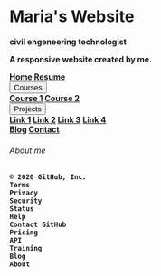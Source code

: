 <!DOCTYPE html>
<html>
<head>
<meta name="viewport" content="width=device-width, initial-scale=1">
<link rel="stylesheet" href="https://cdnjs.cloudflare.com/ajax/libs/font-awesome/4.7.0/css/font-awesome.min.css">
<link rel="stylesheet" type="text/css" href="main.css">
</head>

<body id="Homepage">

<div class="header">
  <h1>Maria's Website</h1>
  <p><strong>civil engeneering technologist</p>
  <p>A <b>responsive</b> website created by me.</p>
</div>

<div class="navbar">
  <a href="Homepage.html">Home</a>
  <a href="Resume.html">Resume</a>
  <div class="subnav">
    <button class="subnavbtn">Courses<i class="fa fa-caret-down"></i></button>
    <div class="subnav-content">
      <a href="#course1">Course 1</a>
      <a href="#course2">Course 2</a>
    </div>
  </div> 
  <div class="subnav">
    <button class="subnavbtn">Projects <i class="fa fa-caret-down"></i></button>
    <div class="subnav-content">
      <a href="#link1">Link 1</a>
      <a href="#link2">Link 2</a>
      <a href="#link3">Link 3</a>
      <a href="#link4">Link 4</a>
    </div>
  </div>
  <a href="Blog.html">Blog</a>
  <a href="Contact.html">Contact</a>
</div>

<div id=”Cntnr2inlineContent” class=”c3inlineContent”>
<div id="Cntnr2inlineContent-gridWrapper" data-mesh-internal="true">
<div id="Cntnr2inlineContent-gridContainer" data-mesh-internal="true">
<div data-packed="true" data-vertical-text="false" style="top:;bottom:;left:;right:;width:103px;height:auto;position:;pointer-events:none" class="txtNew" id="WrchTxth">
<h6 class="font_6">
<span class="color_16">About me</span>
</h6>
</div>
</div>
</div>
</div>
</div>

</body>
</html>

    © 2020 GitHub, Inc.
    Terms
    Privacy
    Security
    Status
    Help
    Contact GitHub
    Pricing
    API
    Training
    Blog
    About


